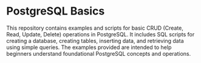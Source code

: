 # PostgreSQL Basics

This repository contains examples and scripts for basic CRUD (Create, Read, Update, Delete) operations in PostgreSQL. It includes SQL scripts for creating a database, creating tables, inserting data, and retrieving data using simple queries. The examples provided are intended to help beginners understand foundational PostgreSQL concepts and operations.

